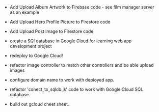 - Add Upload Album Artwork to Firebase code - see film manager server as an example

- Add Upload Hero Profile Picture to Firestore code

- Add Upload Post Image to Firestore code

- create a SQl database in Google Cloud for learning web app development project

- redeploy to Google Cloud!

- refactor image controller to match other controllers and be able upload images

- configure domain name to work with deployed app. 

- refactor 'conect_to_sqldb.js' code to work with Google Cloud SQL database

- build out gcloud cheet sheet. 
